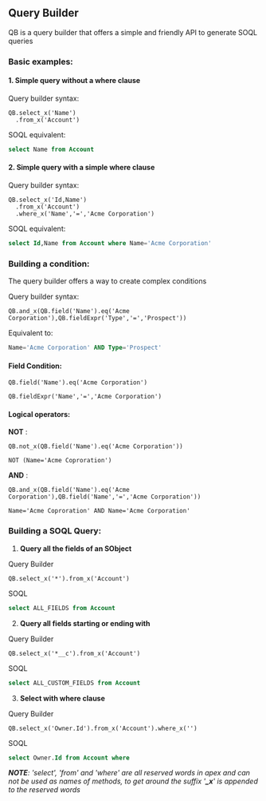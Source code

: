 ## Query Builder

QB is a query builder that offers a simple and friendly API to generate SOQL queries

### Basic examples:

#### 1. **Simple query without a where clause**

Query builder syntax:
  ```apex
  QB.select_x('Name')
    .from_x('Account')
  ```

SOQL equivalent:
  ```sql
  select Name from Account
  ```


#### 2. **Simple query with a simple where clause**

Query builder syntax:
  ```apex
  QB.select_x('Id,Name')
    .from_x('Account')
    .where_x('Name','=','Acme Corporation')
  ```

SOQL equivalent:
  ```sql
  select Id,Name from Account where Name='Acme Corporation'
  ```

### Building a condition:

The query builder offers a way to create complex conditions 

  Query builder syntax:
  ```apex
  QB.and_x(QB.field('Name').eq('Acme Corporation'),QB.fieldExpr('Type','=','Prospect'))
  ```

  Equivalent to:
  ```sql
  Name='Acme Corporation' AND Type='Prospect'
  ```
#### Field Condition:

  ```apex
  QB.field('Name').eq('Acme Corporation')
  ```
  ```apex
  QB.fieldExpr('Name','=','Acme Corporation')
  ```
#### Logical operators:
**NOT** :
  ```apex
  QB.not_x(QB.field('Name').eq('Acme Corporation'))
  ```
  ```apex
  NOT (Name='Acme Coproration')
  ```
**AND** :
  ```apex
  QB.and_x(QB.field('Name').eq('Acme Corporation'),QB.field('Name','=','Acme Corporation'))
  ```
  ```apex
  Name='Acme Coproration' AND Name='Acme Corporation'
  ```

### Building a SOQL Query:
1. **Query all the fields of an SObject**

Query Builder 
  ```apex
  QB.select_x('*').from_x('Account')
  ```
SOQL
  ```sql
  select ALL_FIELDS from Account
  ```
  
2. **Query all fields starting or ending with** 

Query Builder
  ```apex
  QB.select_x('*__c').from_x('Account')
  ```
SOQL
  ```sql
  select ALL_CUSTOM_FIELDS from Account
  ```
  
3. **Select with where clause**   

Query Builder
  ```apex
  QB.select_x('Owner.Id').from_x('Account').where_x('')
  ```
SOQL
  ```sql
  select Owner.Id from Account where
  ```
  
*__NOTE__: 'select', 'from' and 'where' are all reserved words in apex and can not be used as names of methods, to get around the suffix '__\_x__' is appended to the reserved words*
